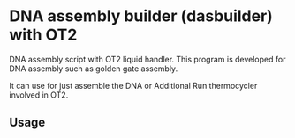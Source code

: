 # DNA assembly builder (dasbuilder) with OT2

DNA assembly script with OT2 liquid handler.
This program is developed for DNA assembly such as golden gate assembly.

It can use for just assemble the DNA or Additional Run thermocycler involved in OT2.

[](/OT2_assembler-deck.png)

## Usage
